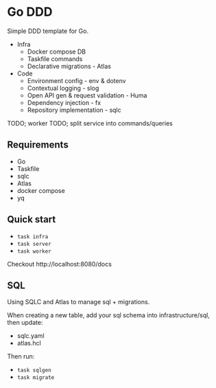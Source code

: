 # Go DDD

Simple DDD template for Go.

- Infra
  - Docker compose DB
  - Taskfile commands
  - Declarative migrations - Atlas
- Code
  - Environment config - env & dotenv
  - Contextual logging - slog
  - Open API gen & request validation - Huma
  - Dependency injection - fx
  - Repository implementation - sqlc

TODO; worker
TODO; split service into commands/queries

## Requirements

- Go
- Taskfile
- sqlc
- Atlas
- docker compose
- yq

## Quick start

- `task infra`
- `task server`
- `task worker`

Checkout http://localhost:8080/docs

## SQL

Using SQLC and Atlas to manage sql + migrations.

When creating a new table, add your sql schema into infrastructure/sql, then update:
- sqlc.yaml
- atlas.hcl

Then run:
- `task sqlgen`
- `task migrate`

